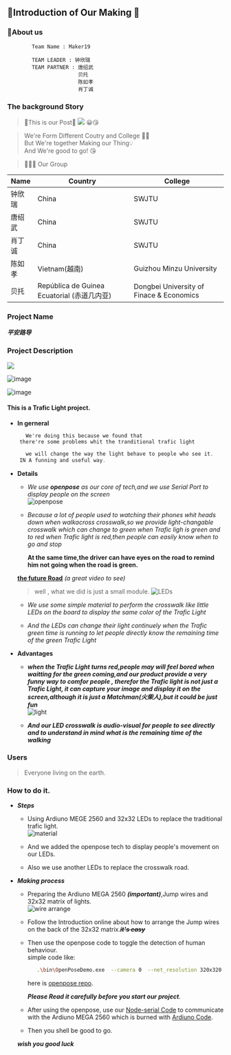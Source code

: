## 🧐Introduction of Our Making 🧐
### 👺About us
```vim
        Team Name : Maker19
        
        TEAM LEADER : 钟欣瑞
        TEAM PARTNER : 唐绍武
                       贝托
                       陈如孝
                       肖丁诚

```


### The background Story
>🎨This is our Post🎨
![](http://a2.qpic.cn/psb?/V13beCG51KYd1k/t9zgvEwbHiGmoz.O9ibYSvf7YjmsstVfGZSykuQjQTU!/b/dMUAAAAAAAAA&ek=1&kp=1&pt=0&bo=HAtABsAP3AgRGWQ!&tl=3&vuin=2536914044&tm=1563591600&sce=60-2-2&rf=viewer_4)
>😀😘

>We're Form Different Coutry and College 🚩🏁  
  But We're together Making our Thing💡  
  And We're good to go! 😘  

>👨‍👦‍👦  Our Group

|Name | Country | College|
|-- | -- | -- |
|钟欣瑞 | China | SWJTU|
|唐绍武 | China | SWJTU|
|肖丁诚 | China | SWJTU|
|陈如孝 | Vietnam(越南) | Guizhou Minzu University|
|贝托 |  República de Guinea Ecuatorial (赤道几内亚) | Dongbei University of Finace & Economics|

### Project Name
 ***平安路导***

### Project Description
![](http://a4.qpic.cn/psb?/V13beCG51KYd1k/374g2G4QACEtgy6uJdhl1kX.1y3DVNEgSl9DPh68Vek!/b/dFMBAAAAAAAA&ek=1&kp=1&pt=0&bo=HAtABsAP3AgROUQ!&tl=3&vuin=2536914044&tm=1563678000&sce=60-2-2&rf=viewer_4)


![image](https://github.com/Zxrcoming/Maker19/blob/master/Picture/1.gif?raw=true)

![image](https://github.com/Zxrcoming/Maker19/blob/master/Picture/2.gif?raw=true)

#### This is a Trafic Light project.
- **In gerneral**
```vim
      We're doing this because we found that
    there're some problems whit the tranditional trafic light
```
```js
      we will change the way the light behave to people who see it.
    IN A funning and useful way.
```

- **Details**

  - *We use ***openpose*** as our core of tech,and we use Serial Port to display people on the screen*  
    ![openpose](https://github.com/CMU-Perceptual-Computing-Lab/openpose/blob/master/doc/media/pose_face_hands.gif?raw=true)

  - *Because a lot of people used to watching their phones whit heads down when walkacross crosswalk,so we provide light-changable crosswalk which can change to green when Trafic ligh is green and to red when Trafic light is red,then people can easily know when to go and stop*    

    **At the same time,the driver can have eyes on the road to remind him not going when the road is green.**
      
  [**the future Road**](http://qzonestyle.gtimg.cn/qzone/phone/m/html/player.html?autoplay=1&mp4=http%3A%2F%2Fvwecam.tc.qq.com%2F1006_580c8c0421974ae59930d4baa960ccbb.f20.mp4%3Fptype%3Dhttp%26vkey%3DB74368CFA14249F360A30492BA9C858CFE2077C3E8D1E7B140BEE0A5D7CF229E08FF0133002C63E39090B07B1F20C85E0DE8204F1F6EB537%26sdtfrom%3Dv6000%26owner%3D1409313744w)  *(a great video to see)*
  >well , what we did is just a small module.
  ![LEDs](http://a3.qpic.cn/psb?/V13beCG51KYd1k/sXDhL0X7RiPuQ3C7KKaBvejP42gP6E1sEArFeKU*Zwc!/c/dLYAAAAAAAAA&ek=1&kp=1&pt=0&bo=HAtABsAP3AgROUQ!&tl=3&vuin=2536914044&tm=1563688800&sce=60-2-2&rf=0-0)

  - *We use some simple material to perform the crosswalk like little LEDs on the board to display the same color of the Trafic Light*

  - *And the LEDs can change their light continuely when the Trafic green time is running to let people directly know the remaining time of the green Trafic Light*

- **Advantages**
  - ***when the Trafic Light turns red,people may will feel bored when waitting for the green coming,and our product provide a very funny way to comfor people , therefor the Trafic light is not just a Trafic Light, it can capture your image and display it on the screen,although it is just a Matchman(火柴人),but it could be just fun***   
  ![light](http://a1.qpic.cn/psb?/V13beCG51KYd1k/UURiBok.EZQ*WwRgD2mr*LIsogYv.8AfVtg2*2fJ3vU!/c/dFQBAAAAAAAA&ek=1&kp=1&pt=0&bo=HAtABsAP3AgROUQ!&tl=3&vuin=2536914044&tm=1563688800&sce=60-2-2&rf=0-0)

  - ***And our LED crosswalk is audio-visual for people to see directly and to understand in mind what is the remaining time of the walking***



### Users
>Everyone living on the earth.

### How to do it.

- ***Steps***
  - Using Ardiuno MEGE 2560 and 32x32 LEDs to replace the traditional trafic light.  
  ![material](http://a2.qpic.cn/psb?/V13beCG51KYd1k/4Dey9J*KqB2jR3EwdhGQm7zHYlhst*vslu.rTJttKSY!/c/dDUBAAAAAAAA&ek=1&kp=1&pt=0&bo=QAYcC8AP3AgROUQ!&tl=3&vuin=2536914044&tm=1563688800&sce=60-2-2&rf=0-0)

  - And we added the openpose tech to display people's movement on our LEDs.

  - Also  we use another LEDs to replace the crosswalk road.

- ***Making process***
  - Preparing the Ardiuno MEGA 2560 ***(important)***,Jump wires and 32x32 matrix of lights.  
  ![wire arrange](http://a1.qpic.cn/psb?/V13beCG51KYd1k/Tr3ZJmCrPg.CGRguhhyJW5kvTlhsCeqQZAxCV82*VS0!/c/dFABAAAAAAAA&ek=1&kp=1&pt=0&bo=QAYcC8AP3AgROUQ!&tl=3&vuin=2536914044&tm=1563688800&sce=60-2-2&rf=0-0)
  
  - Follow the Introduction online about how to arrange the Jump wires on the back of the 32x32 matrix.~~***it's easy***~~
  
  - Then use the openpose code to toggle the detection of human behaviour.   
    simple code like:  
    ```sh
       .\bin\OpenPoseDemo.exe  --camera 0  --net_resolution 320x320  --keypoint_scale 1  --number_people_max 1  --write_json  ./output 
    ```
    here is [openpose repo](https://github.com/CMU-Perceptual-Computing-Lab/openpose).                 
    
    ***Please Read it carefully before you start our project***.

  - After using the openpose, use our [Node-serial Code](https://github.com/Zxrcoming/Maker19/blob/master/Node-serial%20Code) to communicate with the Ardiuno MEGA 2560 which is burned with [Ardiuno Code](https://github.com/Zxrcoming/Maker19/blob/master/Ardiuno%20Code).
  - Then you shell be good to go.  
  
  ***wish you good luck***

